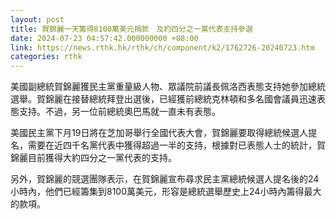 ```yaml
---
layout: post
title: 賀錦麗一天籌得8100萬美元捐款　及約四分之一黨代表支持參選
date: 2024-07-23 04:57:42.000000000 +08:00
link: https://news.rthk.hk/rthk/ch/component/k2/1762726-20240723.htm
categories: rthk
---
```


美國副總統賀錦麗獲民主黨重量級人物、眾議院前議長佩洛西表態支持她參加總統選舉。賀錦麗在接替總統拜登出選後，已經獲前總統克林頓和多名國會議員迅速表態支持。不過，另一位前總統奧巴馬就一直未有表態。

美國民主黨下月19日將在芝加哥舉行全國代表大會，賀錦麗要取得總統候選人提名，需要在近四千名黨代表中獲得超過一半的支持，根據對已表態人士的統計，賀錦麗目前獲得大約四分之一黨代表的支持。

另外，賀錦麗的競選團隊表示，在賀錦麗宣布尋求民主黨總統候選人提名後的24小時內，他們已經籌集到8100萬美元，形容是總統選舉歷史上24小時內籌得最大的款項。
